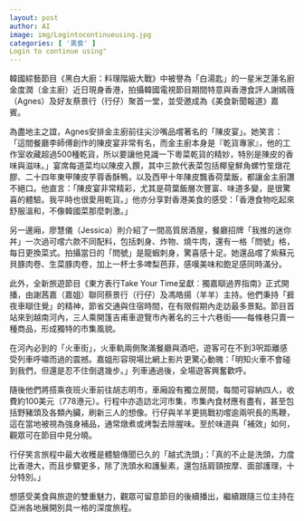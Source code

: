 ```yaml
---
layout: post
author: AI
image: img/Logintocontinueusing.jpg
categories: [ '美食' ]
Login to continue using"
---
```

韓國綜藝節目《黑白大廚：料理階級大戰》中被譽為「白湯匙」的一星米芝蓮名廚金度潤（金主廚）近日現身香港，拍攝韓國電視節目期間特意與香港食評人謝嫣薇（Agnes）及好友蔡景行（行仔）聚首一堂，並受邀成為《美食新聞報道》嘉賓。  

為盡地主之誼，Agnes安排金主廚前往尖沙嘴品嚐著名的「陳皮宴」。她笑言：「這間餐廳李師傅創作的陳皮宴非常有名，而金主廚本身是『乾貨專家』，他的工作室收藏超過500種乾貨，所以要讓他見識一下粵菜乾貨的精妙，特別是陳皮的香味與滋味。」宴席每道菜均以陳皮入饌，其中三款代表菜包括椰皇鮮角螺竹笙燉花膠、二十四年東甲陳皮芋蓉香酥鴨，以及西甲十年陳皮飄香荷葉飯，都讓金主廚讚不絕口。他直言：「陳皮宴非常精彩，尤其是荷葉飯層次豐富、味道多變，是很驚喜的體驗。我平時也很愛用乾貨。」他亦分享對香港美食的感受：「香港食物吃起來舒服溫和，不像韓國菜那麼刺激。」  

另一邊廂，廖慧儀（Jessica）則介紹了一間高質居酒屋，餐廳招牌「我推的迷你丼」一次過可嚐六款不同配料，包括刺身、炸物、燒牛肉，還有一格「問號」格，每日更換菜式。拍攝當日的「問號」是龍蝦刺身，驚喜感十足。她還品嚐了紫蘇元貝豚肉卷、生菜豚肉卷，加上一杯士多啤梨芭菲，感嘆美味和飽足感同時滿分。  

此外，全新旅遊節目《東方表行Take Your Time呈獻︰獨嘉瞓過界指南》正式開播，由謝茜嘉（嘉姐）聯同蔡景行（行仔）及馮皓揚（羊羊）主持。他們秉持「捱夜車瞓住覺」的精神，節省交通與住宿時間，在有限假期內走訪最多景點。節目首站來到越南河內，三人乘開篷吉甫車遊覽市內著名的三十六巷街——每條巷只賣一種商品，形成獨特的市集風貌。  

在河內必到的「火車街」，火車軌兩側聚滿餐廳與酒吧，遊客可在不到3呎距離感受列車呼嘯而過的震撼。嘉姐形容現場比網上影片更驚心動魄：「明知火車不會碰到我們，但還是忍不住倒退幾步。」列車通過後，全場遊客興奮歡呼。  

隨後他們將搭乘夜班火車前往胡志明市，車廂設有獨立房間，每間可容納四人，收費約100美元（778港元）。行程中亦造訪北河市集，市集內食材應有盡有，甚至包括野豬頭及各類內臟，刷新三人的想像。行仔與羊羊更挑戰初嚐逾兩呎長的馬鞭，這在當地被視為強身補品，通常燉煮或烤製去除腥味。至於味道與「補效」如何，觀眾可在節目中見分曉。  

行仔笑言旅程中最大收穫是體驗傳聞已久的「越式洗頭」：「真的不止是洗頭，力度比香港大，而且步驟更多，除了洗頭水和護髮素，還包括肩頸按摩、面部護理，十分特別。」  

想感受美食與旅遊的雙重魅力，觀眾可留意節目的後續播出，繼續跟隨三位主持在亞洲各地展開別具一格的深度旅程。  